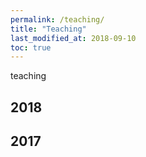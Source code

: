 ```yaml
---
permalink: /teaching/
title: "Teaching"
last_modified_at: 2018-09-10
toc: true
---
```


teaching


## 2018

## 2017
